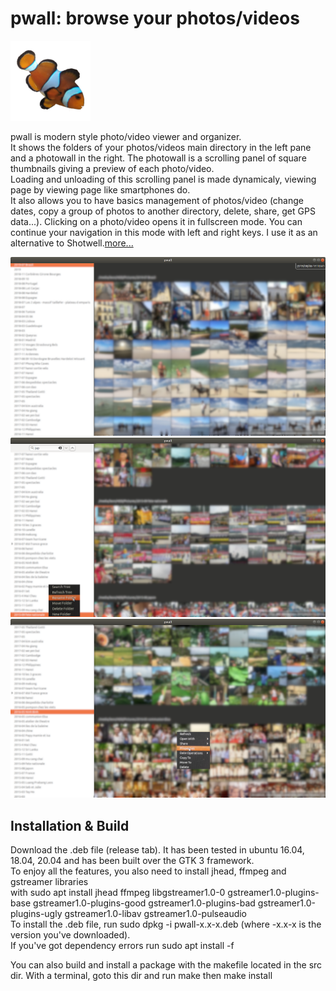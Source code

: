 
pwall: browse your photos/videos
================================

![pwall icon](https://raw.githubusercontent.com/ltiber/pwall/master/res/pwall/pwall.png)

pwall is modern style photo/video viewer and organizer.\
It shows the folders of your photos/videos main directory
in the left pane and a photowall in the right.
The photowall is a scrolling panel of square thumbnails
giving a preview of each photo/video.\
Loading and unloading of this 
scrolling panel is made dynamicaly, viewing page by viewing page
like smartphones do.\
It also allows you to have basics management of photos/video
(change dates, copy a group of photos to another directory, delete, share, get GPS data...).
Clicking on a photo/video opens it in fullscreen mode. You can continue your navigation in this mode with left and right keys. 
I use it as an alternative to Shotwell.[more...](https://htmlpreview.github.io/?https://raw.githubusercontent.com/ltiber/pwall/master/res/pwall/help.html)
    
![pwall screen](https://raw.githubusercontent.com/ltiber/pwall/master/res/pwall/pwallscreenshot.png)
![pwall folder functions](https://raw.githubusercontent.com/ltiber/pwall/master/res/pwall/pwalloption1.png)
![pwall photo functions](https://raw.githubusercontent.com/ltiber/pwall/master/res/pwall/pwalloption2.png)

Installation & Build
------------------------

Download the .deb file (release tab). 
It has been tested in ubuntu 16.04, 18.04, 20.04 and has been built
over the GTK 3 framework.\
To enjoy all the features, you also need to install jhead, ffmpeg and gstreamer libraries\
with sudo apt install jhead ffmpeg libgstreamer1.0-0 gstreamer1.0-plugins-base gstreamer1.0-plugins-good gstreamer1.0-plugins-bad gstreamer1.0-plugins-ugly gstreamer1.0-libav gstreamer1.0-pulseaudio\
To install the .deb file, run sudo dpkg -i pwall-x.x-x.deb (where -x.x-x is the version you've downloaded).\
If you've got dependency errors run  sudo apt install -f

You can also build and install a package with the makefile located in the src dir.
With a terminal, goto this dir and run make then make install



